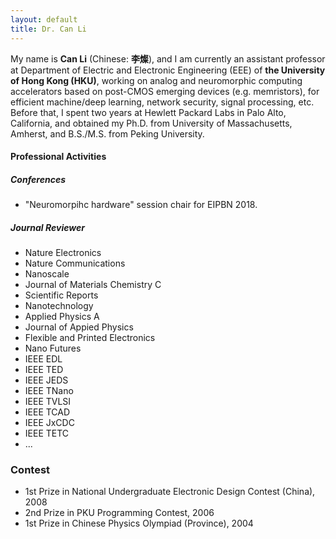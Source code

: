 ```yaml
---
layout: default
title: Dr. Can Li
---
```


My name is **Can Li** (Chinese: <b class="name-ch">李燦</b>), and I am currently an assistant professor at Department of Electric and Electronic Engineering (EEE) of **the University of Hong Kong (HKU)**, working on analog and neuromorphic computing accelerators based on post-CMOS emerging devices (e.g. memristors), for efficient machine/deep learning, network security, signal processing, etc. Before that, I spent two years at Hewlett Packard Labs in Palo Alto, California, and obtained my Ph.D. from University of Massachusetts, Amherst, and B.S./M.S. from Peking University.

#### Professional Activities

##### Conferences
- "Neuromorpihc hardware" session chair for EIPBN 2018. 

##### Journal Reviewer
- Nature Electronics
- Nature Communications
- Nanoscale
- Journal of Materials Chemistry C
- Scientific Reports
- Nanotechnology
- Applied Physics A
- Journal of Appied Physics
- Flexible and Printed Electronics
- Nano Futures
- IEEE EDL
- IEEE TED
- IEEE JEDS
- IEEE TNano
- IEEE TVLSI
- IEEE TCAD
- IEEE JxCDC
- IEEE TETC
- ...

### Contest

- 1st Prize in National Undergraduate Electronic Design Contest (China), 2008
- 2nd Prize in PKU Programming Contest, 2006
- 1st Prize in Chinese Physics Olympiad (Province), 2004